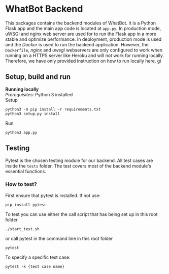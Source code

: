 # WhatBot Backend

This packages contains the backend modules of WhatBot. It is a Python Flask app and the main app code is located at `app.py`. In production mode, uWSGI and nginx web server are used for to run the Flask app in a more stable and optimize performance.
In deployment, production mode is used and the *Docker* is used to run the backend application. However, the `Dockerfile`, *nginx* and *uwsgi* webservers are only configured to work when running on a HTTPS server like Heroku and will not work for running locally.
 Therefore, we have only provided instruction on how to run locally here. gi 

## Setup, build and run

**Running locally**  
*Prerequisites*: Python 3 installed  
Setup
```
python3 -m pip install -r requirements.txt
python3 setup.py install
```
Run
```
python3 app.py
```

## Testing

Pytest is the chosen testing module for our backend. All test cases are inside the `tests` folder. The test covers 
most of the backend module's essential functions.  

### How to test?

First ensure that pytest is installed. If not use:
```
pip install pytest
```
To test you can use either the call script that has being set up in this root folder
```
./start_test.sh
```
or call pytest in the command line in this root folder
```
pytest
```
To specify a specific test case:
```
pytest -k {test case name}
```
